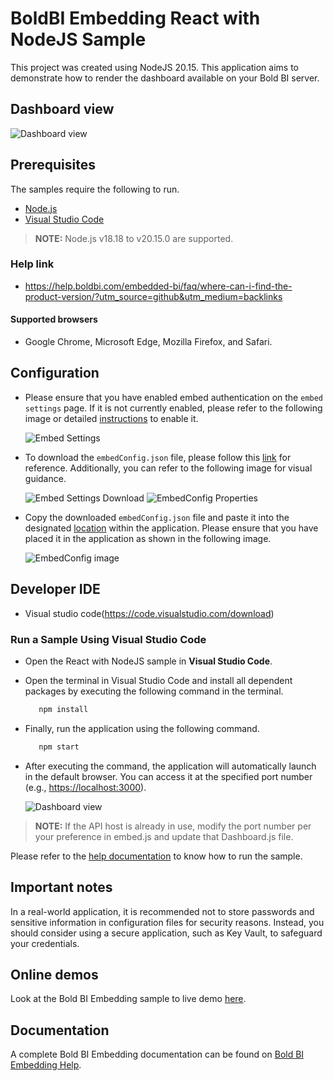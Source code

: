 # BoldBI Embedding React with NodeJS Sample

This project was created using NodeJS 20.15. This application aims to demonstrate how to render the dashboard available on your Bold BI server.

## Dashboard view

   ![Dashboard view](https://github.com/boldbi/react-with-nodejs-sample/assets/129486688/9608f9e1-99f8-4375-9724-d15820cb690f)

## Prerequisites

The samples require the following to run.

* [Node.js](https://nodejs.org/en/)
* [Visual Studio Code](https://code.visualstudio.com/download)

> **NOTE:** Node.js v18.18 to v20.15.0 are supported.

### Help link

* <https://help.boldbi.com/embedded-bi/faq/where-can-i-find-the-product-version/?utm_source=github&utm_medium=backlinks>

#### Supported browsers
  
* Google Chrome, Microsoft Edge, Mozilla Firefox, and Safari.

## Configuration

* Please ensure that you have enabled embed authentication on the `embed settings` page. If it is not currently enabled, please refer to the following image or detailed [instructions](https://help.boldbi.com/site-administration/embed-settings/#get-embed-secret-code?utm_source=github&utm_medium=backlinks) to enable it.

    ![Embed Settings](https://github.com/boldbi/aspnet-core-sample/assets/91586758/b3a81978-9eb4-42b2-92bb-d1e2735ab007)

* To download the `embedConfig.json` file, please follow this [link](https://help.boldbi.com/site-administration/embed-settings/#get-embed-configuration-file?utm_source=github&utm_medium=backlinks) for reference. Additionally, you can refer to the following image for visual guidance.

    ![Embed Settings Download](https://github.com/boldbi/aspnet-core-sample/assets/91586758/d27d4cfc-6a3e-4c34-975e-f5f22dea6172)
    ![EmbedConfig Properties](https://github.com/boldbi/aspnet-core-sample/assets/91586758/d6ce925a-0d4c-45d2-817e-24d6d59e0d63)

* Copy the downloaded `embedConfig.json` file and paste it into the designated [location](https://github.com/boldbi/react-with-nodejs-sample/tree/master) within the application. Please ensure that you have placed it in the application as shown in the following image.

   ![EmbedConfig image](https://github.com/boldbi/react-with-nodejs-sample/assets/129486688/6dc248bc-306c-497f-9aed-421abb2ca710)

## Developer IDE

* Visual studio code(<https://code.visualstudio.com/download>)

### Run a Sample Using Visual Studio Code

* Open the React with NodeJS sample in **Visual Studio Code**.

* Open the terminal in Visual Studio Code and install all dependent packages by executing the following command in the terminal.

    ```bash
       npm install
    ```

* Finally, run the application using the following command.

    ```bash
       npm start
    ```

* After executing the command, the application will automatically launch in the default browser. You can access it at the specified port number (e.g., <https://localhost:3000>).

    ![Dashboard view](https://github.com/boldbi/react-with-nodejs-sample/assets/129486688/9608f9e1-99f8-4375-9724-d15820cb690f)

> **NOTE:** If the API host is already in use, modify the port number per your preference in embed.js and update that Dashboard.js file.

Please refer to the [help documentation](https://help.boldbi.com/embedding-options/embedding-sdk/samples/react-with-node-js/#how-to-run-the-sample?utm_source=github&utm_medium=backlinks) to know how to run the sample.

## Important notes

In a real-world application, it is recommended not to store passwords and sensitive information in configuration files for security reasons. Instead, you should consider using a secure application, such as Key Vault, to safeguard your credentials.

## Online demos

Look at the Bold BI Embedding sample to live demo [here](https://samples.boldbi.com/embed?utm_source=github&utm_medium=backlinks).

## Documentation

A complete Bold BI Embedding documentation can be found on [Bold BI Embedding Help](https://help.boldbi.com/embedded-bi/javascript-based/?utm_source=github&utm_medium=backlinks).
